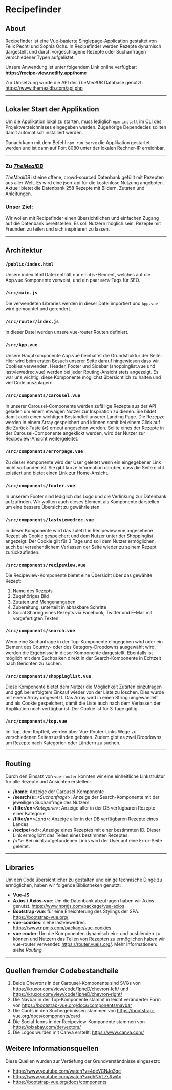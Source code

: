 # **Recipefinder**

## About

Recipefinder ist eine Vue-basierte Singlepage-Application gestaltet von Felix Pechtl und Sophia Ochs.
In Recipefinder werden Rezepte dynamisch dargestellt und durch vorgeschlagene Rezepte oder Suchanfragen verschiedener Typen aufgelistet.

Unsere Anwendung ist unter folgendem Link online verfügbar: **https://recipe-view.netlify.app/home**

Zur Umsetzung wurde die API der _TheMealDB_ Database genutzt: https://www.themealdb.com/api.php

---

## Lokaler Start der Applikation
Um die Applikation lokal zu starten, muss lediglich `npm install` im CLI des Projektverzeichnisses eingegeben werden.
Zugehörige Dependecies sollten damit automatisch installiert werden.

Danach kann mit dem Befehl `npm run serve` die Applikation gestartet werden und ist dann auf Port 8080 unter der lokalen Rechner-IP erreichbar.

---

### Zu _[TheMealDB](https://www.themealdb.com/)_
_TheMealDB_ ist eine offene, crowd-sourced Datenbank gefüllt mit Rezepten aus aller Welt.
Es wird eine json-api für die kostenlose Nutzung angeboten.
Aktuell bietet die Datenbank 258 Rezepte mit Bildern, Zutaten und Anleitungen.

### Unser Ziel:
Wir wollen mit Recipefinder einen übersichtlichen und einfachen Zugang auf die Datenbank bereitstellen.
Es soll Nutzern möglich sein, Rezepte mit Freunden zu teilen und sich inspirieren zu lassen.

---

## Architektur
### `/public/index.html`
Unsere index.html Datei enthält nur ein `div`-Element, welches auf die App.vue Komponente verweist,
und ein paar `meta`-Tags für SEO.

### `/src/main.js`
Die verwendeten Libraries werden in dieser Datei importiert und `App.vue` wird gemountet und gerendert.

### `/src/router/index.js`
In dieser Datei werden unsere vue-router Routen definiert.

### `/src/App.vue`
Unsere Hauptkomponente App.vue beinhaltet die Grundstruktur der Seite.
Hier wird beim ersten Besuch unserer Seite darauf hingewiesen dass wir Cookies verwenden.
Header, Footer und Sidebar (shoppinglist.vue und lastviewedrec.vue) werden bei jeder Routing-Ansicht stets angezeigt.
Es war uns wichtig, diese Komponente möglichst übersichtlich zu halten und viel Code auszulagern.

### `/src/components/carousel.vue`
In unserer Carousel-Componente werden zufällige Rezepte aus der API geladen um einem etwaigen Nutzer zur Inspiration zu dienen.
Sie bildet damit auch einen wichtigen Bestandteil unserer Landing Page.
Die Rezepze werden in einem Array gespeichert und können somit bei einem Click auf die Zurück-Taste (**<**) erneut angesehen werden.
Sollte eines der Rezepte in der Carousel-Componente angeklickt werden, wird der Nutzer zur Recipeview-Ansicht weitergeleitet.

### `/src/components/errorpage.vue`
Zu dieser Komponente wird der User geleitet wenn ein eingegebener Link nicht vorhanden ist.
Sie gibt kurze Information darüber, dass die Seite nicht existiert und bietet einen Link zur Home-Ansicht.

### `/src/components/footer.vue`
In unserem Footer sind lediglich das Logo und die Verlinkung zur Datenbank aufzufinden.
Wir wollten auch dieses Element als Komponente darstellen um eine bessere Übersicht zu gewährleisten.

### `/src/components/lastviewedrec.vue`
In dieser Komponente wird das zuletzt in Recipeview.vue angesehene Rezept als Cookie gespeichert und dem Nutzer unter der Shoppinglist angezeigt.
Der Cookie gilt für 3 Tage und soll dem Nutzer ermöglichen, auch bei versehentlichem Verlassen der Seite wieder zu seinem Rezept zurückzufinden. 

### `/src/components/recipeview.vue`
Die Recipeview-Komponente bietet eine Übersicht über das gewählte Rezept:

1. Name des Rezepts
2. Zugehöriges Bild
3. Zutaten und Mengenangaben
4. Zubereitung, unterteilt in abhakbare Schritte
5. Social Sharing eines Rezepts via Facebook, Twitter und E-Mail mit vorgefertigten Texten.

### `/src/components/search.vue`
Wenn eine Suchanfrage in der Top-Komponente eingegeben wird oder ein Element des Country- oder des Category-Dropdowns ausgewählt wird, werden die Ergebnisse in dieser Komponente dargestellt.
Ebenfalls ist möglich mit dem Suchbalken direkt in der Search-Komponente in Echtzeit nach Gerichten zu suchen. 

### `/src/components/shoppinglist.vue`
Diese Komponente bietet dem Nutzer die Möglichkeit Zutaten einzutragen und ggf. bei erfolgtem Einkauf wieder von der Liste zu löschen.
Dies wurde mit einem Array umgesetzt.
Das Array wird in einen String umgewandelt und als Cookie gespeichert, damit die Liste auch nach dem Verlassen der Applikation noch verfügbar ist.
Der Cookie ist für 3 Tage gültig.

### `/src/components/top.vue`
Im Top, dem Kopfteil, werden über Vue-Router-Links Wege zu verschiedenen Seitenzuständen geboten.
Zudem gibt es zwei Dropdowns, um Rezepte nach Kategorien oder Ländern zu suchen.

---

## Routing
Durch den Einsatz von `vue-router` konnten wir eine einheitliche Linkstruktur für alle Rezepte und Ansichten erstellen: 
 - **/home**: Anzeige der Carousel-Komponente
 - **/search/s=**_\<Suchanfrage>_: Anzeige der Search-Komponente mit der jeweiligen Suchanfrage des Nutzers
 - **/filter/c=**_\<Kategorie>_: Anzeige aller in der DB verfügbaren Rezepte einer Kategorie
 - **/filter/a=**_\<Land>_: Anzeige aller in der DB verfügbaren Rezepte eines Landes
 - **/recipe/**_\<id>_: Anzeige eines Rezeptes mit einer bestimmten ID. Dieser Link ermöglicht das Teilen eines bestimmten Rezeptes. 
 - **/**_<\*>_: Bei nicht aufgefundenen Links wird der User auf eine Error-Seite geleitet.

---

## Libraries 
Um den Code übersichtlicher zu gestalten und einige technische Dinge zu ermöglichen, haben wir folgende Bibliotheken genutzt:
 - **Vue-JS**
 - **Axios / Axios-vue**: Um die Datenbank abzufragen haben wir Axios genutzt. https://www.npmjs.com/package/vue-axios
 - **Bootstrap-vue**: für eine Erleichterung des Stylings der SPA. https://bootstrap-vue.org/
 - **vue-cookies**: siehe lastviewedrec. https://www.npmjs.com/package/vue-cookies
 - **vue-router**: Um die Komponenten dynamisch ein- und ausblenden zu können und Nutzern das Teilen von Rezepten zu ermöglichen haben wir vue-router verwendet: https://router.vuejs.org/. Mehr Informationen: siehe _Routing_

---

## Quellen fremder Codebestandteile

1. Beide Chevrons in der Carousel-Komponente sind SVGs von https://kruxor.com/view/code/1pheD/chevron-left/  und https://kruxor.com/view/code/1pheD/chevron-right/
2. Die Navbar in der Top-Komponente stammt in leicht veränderter Form von https://bootstrap-vue.org/docs/components/navbar
3. Die Cards in den Suchergebnissen stammen von https://bootstrap-vue.org/docs/components/card
4. Die Social-Icons in der Recipeview-Komponente stammen von https://pixabay.com/de/vectors/
5. Die Logos wurden mit Canva erstellt: https://www.canva.com/

## Weitere Informationsquellen
Diese Quellen wurden zur Vertiefung der Grundverständnisse eingesetzt:
- https://www.youtube.com/watch?v=4deVCNJq3qc
- https://www.youtube.com/watch?v=dhNVLZsRwAg
- https://bootstrap-vue.org/docs/components